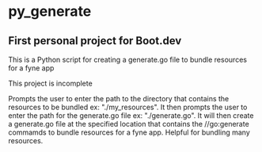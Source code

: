 # py_generate

## First personal project for Boot.dev

This is a Python script for creating a generate.go file to bundle resources for a fyne app

This project is incomplete

Prompts the user to enter the path to the directory that contains the resources to be bundled ex: "./my_resources". It then prompts the user to enter the path for the generate.go file ex: "./generate.go". It will then create a generate.go file at the specified location that contains the //go:generate commamds to bundle resources for a fyne app. Helpful for bundling many resources.

